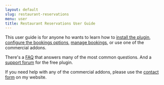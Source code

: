 ```yaml
---
layout: default
slug: restaurant-reservations
menu: user
title: Restaurant Reservations User Guide
---
```

This user guide is for anyone ho wants to learn how to [install the plugin](getting-started/install), [configure the bookings options](config), [manage bookings](manage), or use one of the commercial addons.

There's a [FAQ](faq) that answers many of the most common questions. And a [support forum](http://wordpress.org/support/plugin/restaurant-reservations) for the free plugin.

If you need help with any of the commercial addons, please use the [contact form](https://www.fivestarplugins.com/about/support) on my website.
